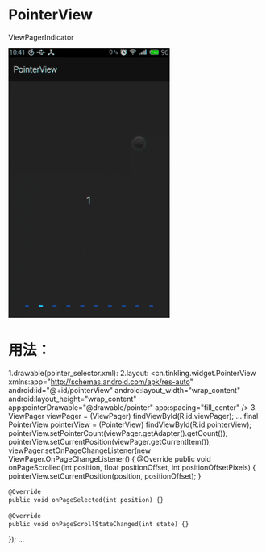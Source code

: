# PointerView
ViewPagerIndicator

![PointerView Sample Screenshots][1]

用法：
=====

1.drawable(pointer_selector.xml):
  <selector xmlns:android="http://schemas.android.com/apk/res/android">
    <item android:state_selected="true" android:drawable="@drawable/pointer_selected"/>
    <item android:drawable="@drawable/pointer"/>
  </selector>
2.layout:
  <cn.tinkling.widget.PointerView xmlns:app="http://schemas.android.com/apk/res-auto"
    android:id="@+id/pointerView"
    android:layout_width="wrap_content"
    android:layout_height="wrap_content"
    app:pointerDrawable="@drawable/pointer"
    app:spacing="fill_center" />
3.
  ViewPager viewPager = (ViewPager) findViewById(R.id.viewPager);
  ...
  final PointerView pointerView = (PointerView) findViewById(R.id.pointerView);
  pointerView.setPointerCount(viewPager.getAdapter().getCount());
  pointerView.setCurrentPosition(viewPager.getCurrentItem());
  viewPager.setOnPageChangeListener(new ViewPager.OnPageChangeListener() {
    @Override
    public void onPageScrolled(int position, float positionOffset, int positionOffsetPixels) {
      pointerView.setCurrentPosition(position, positionOffset);
    }
    
    @Override
    public void onPageSelected(int position) {}
    
    @Override
    public void onPageScrollStateChanged(int state) {}
  });
  ...


[1]: https://raw.githubusercontent.com/Tinkling/PointerView/master/sample/sample.gif
